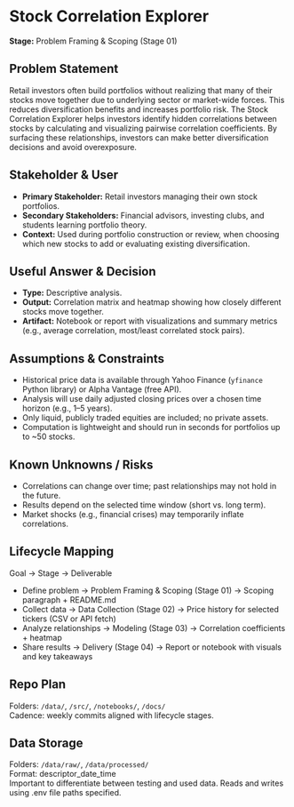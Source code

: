 # Stock Correlation Explorer  
**Stage:** Problem Framing & Scoping (Stage 01)  

## Problem Statement  
Retail investors often build portfolios without realizing that many of their stocks move together due to underlying sector or market-wide forces. This reduces diversification benefits and increases portfolio risk. The Stock Correlation Explorer helps investors identify hidden correlations between stocks by calculating and visualizing pairwise correlation coefficients. By surfacing these relationships, investors can make better diversification decisions and avoid overexposure.  

## Stakeholder & User  
- **Primary Stakeholder:** Retail investors managing their own stock portfolios.  
- **Secondary Stakeholders:** Financial advisors, investing clubs, and students learning portfolio theory.  
- **Context:** Used during portfolio construction or review, when choosing which new stocks to add or evaluating existing diversification.  

## Useful Answer & Decision  
- **Type:** Descriptive analysis.  
- **Output:** Correlation matrix and heatmap showing how closely different stocks move together.  
- **Artifact:** Notebook or report with visualizations and summary metrics (e.g., average correlation, most/least correlated stock pairs).  

## Assumptions & Constraints  
- Historical price data is available through Yahoo Finance (`yfinance` Python library) or Alpha Vantage (free API).  
- Analysis will use daily adjusted closing prices over a chosen time horizon (e.g., 1–5 years).  
- Only liquid, publicly traded equities are included; no private assets.  
- Computation is lightweight and should run in seconds for portfolios up to ~50 stocks.  

## Known Unknowns / Risks  
- Correlations can change over time; past relationships may not hold in the future.  
- Results depend on the selected time window (short vs. long term).  
- Market shocks (e.g., financial crises) may temporarily inflate correlations.  

## Lifecycle Mapping  
Goal → Stage → Deliverable  
- Define problem → Problem Framing & Scoping (Stage 01) → Scoping paragraph + README.md  
- Collect data → Data Collection (Stage 02) → Price history for selected tickers (CSV or API fetch)  
- Analyze relationships → Modeling (Stage 03) → Correlation coefficients + heatmap  
- Share results → Delivery (Stage 04) → Report or notebook with visuals and key takeaways  

## Repo Plan  
Folders: `/data/`, `/src/`, `/notebooks/`, `/docs/`  
Cadence: weekly commits aligned with lifecycle stages.  

## Data Storage
Folders: `/data/raw/`, `/data/processed/`  
Format: descriptor_date_time  
Important to differentiate between testing and used data. 
Reads and writes using .env file paths specified.